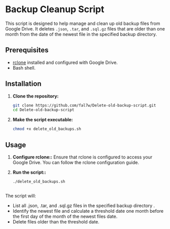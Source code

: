 # Backup Cleanup Script

This script is designed to help manage and clean up old backup files from Google Drive. It deletes `.json`, `.tar`, and `.sql.gz` files that are older than one month from the date of the newest file in the specified backup directory.

## Prerequisites

- [rclone](https://rclone.org/) installed and configured with Google Drive.
- Bash shell.

## Installation

1. **Clone the repository:**
   ```bash
   git clone https://github.com/fal7w/Delete-old-backup-script.git
   cd Delete-old-backup-script

2. **Make the script executable:**
    ```bash
    chmod +x delete_old_backups.sh

## Usage
1. **Configure rclone::**
 Ensure that rclone is configured to access your Google Drive. You can follow the rclone configuration guide.

2. **Run the script::**
    ```bash
    ./delete_old_backups.sh



The script will:
- List all .json, .tar, and .sql.gz files in the specified backup directory .
- Identify the newest file and calculate a threshold date one month before the first day of the month of the newest files date.
- Delete files older than the threshold date.

